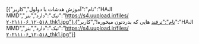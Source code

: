 [{"نام":"آموزش هدشات با دولول","کاربر":"HAJI MMD","تیک":"دارد","بنر":"https://s4.uupload.ir/files/۲۰۲۱۱۱۰۶_۱۲۰۵۱۸_thk1.jpg"},{"نام":"ترفند هایی که بدردتون میخوره!","کاربر":"HAJI MMD","تیک":"دارد","بنر":"https://s4.uupload.ir/files/۲۰۲۱۱۱۰۶_۱۲۰۵۱۸_thk1.jpg"}]
